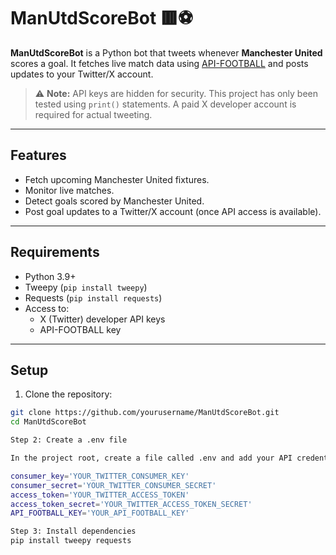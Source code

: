 # ManUtdScoreBot 🟥⚽

**ManUtdScoreBot** is a Python bot that tweets whenever **Manchester United** scores a goal. It fetches live match data using [API-FOOTBALL](https://www.api-football.com/) and posts updates to your Twitter/X account.

> ⚠️ **Note:** API keys are hidden for security. This project has only been tested using `print()` statements. A paid X developer account is required for actual tweeting.

---

## Features

- Fetch upcoming Manchester United fixtures.
- Monitor live matches.
- Detect goals scored by Manchester United.
- Post goal updates to a Twitter/X account (once API access is available).

---

## Requirements

- Python 3.9+
- Tweepy (`pip install tweepy`)
- Requests (`pip install requests`)
- Access to:
  - X (Twitter) developer API keys
  - API-FOOTBALL key

---

## Setup

1. Clone the repository:

```bash
git clone https://github.com/yourusername/ManUtdScoreBot.git
cd ManUtdScoreBot

Step 2: Create a .env file

In the project root, create a file called .env and add your API credentials. These are hidden for security and should never be shared publicly.

consumer_key='YOUR_TWITTER_CONSUMER_KEY'
consumer_secret='YOUR_TWITTER_CONSUMER_SECRET'
access_token='YOUR_TWITTER_ACCESS_TOKEN'
access_token_secret='YOUR_TWITTER_ACCESS_TOKEN_SECRET'
API_FOOTBALL_KEY='YOUR_API_FOOTBALL_KEY'

Step 3: Install dependencies
pip install tweepy requests
